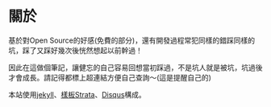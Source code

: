 # 關於

基於對Open Source的好感(免費的部分)，還有開發過程常犯同樣的錯踩同樣的坑，踩了又踩好幾次後恍然想起以前幹過！

因此在這做個筆記，讓健忘的自己容易回想當初踩過，不是坑人就是被坑，坑過後才會成長。請記得都標上超連結方便自己查詢～(這是提醒自己的)

本站使用<a href="https://jekyllrb.com/" target="_blank">jekyll</a>、<a href="https://html5up.net/strata" target="_blank">樣板Strata</a>、<a href="https://disqus.com/" target="_blank">Disqus</a>構成。